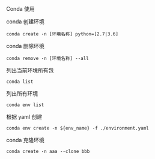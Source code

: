 Conda 使用

conda 创建环境
```shell
conda create -n [环境名称] python=[2.7|3.6]
```

conda 删除环境
```shell
conda remove -n [环境名称] --all
```

列出当前环境所有包
```shell
conda list
```

列出所有环境
```shell
conda env list
```

根据 yaml 创建
```shell
conda env create -n ${env_name} -f ./environment.yaml
```

conda 克隆环境

```shell
conda create -n aaa --clone bbb
```
